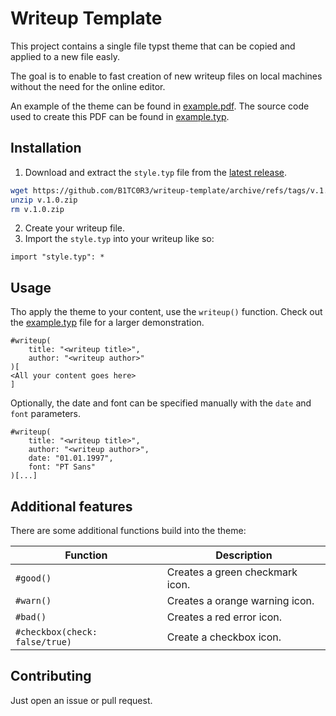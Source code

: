 # Writeup Template

This project contains a single file typst theme that can be copied and
applied to a new file easly.

The goal is to enable to fast creation of new writeup files on local machines
without the need for the online editor.

An example of the theme can be found in [example.pdf](./example.pdf).
The source code used to create this PDF can be found in [example.typ](./example.typ).

## Installation

1. Download and extract the `style.typ` file from the [latest release](https://github.com/B1TC0R3/writeup-template/releases/latest).

```bash
wget https://github.com/B1TC0R3/writeup-template/archive/refs/tags/v.1.0.zip
unzip v.1.0.zip
rm v.1.0.zip
```

2. Create your writeup file.
3. Import the `style.typ` into your writeup like so:

```typ
import "style.typ": *
```

## Usage

Tho apply the theme to your content, use the `writeup()` function.
Check out the [example.typ](./example.typ) file for a larger demonstration.

```typ
#writeup(
    title: "<writeup title>",
    author: "<writeup author>"
)[
<All your content goes here>
]
```

Optionally, the date and font can be specified manually with the `date` and `font` parameters.

```typ
#writeup(
    title: "<writeup title>",
    author: "<writeup author>",
    date: "01.01.1997",
    font: "PT Sans"
)[...]
```

## Additional features

There are some additional functions build into the theme:

| Function  | Description |
|-----------|-------------|
| `#good()` | Creates a green checkmark icon. |
| `#warn()` | Creates a orange warning icon.  |
| `#bad()`  | Creates a red error icon.       |
| `#checkbox(check: false/true)` | Create a checkbox icon. |

## Contributing

Just open an issue or pull request.
